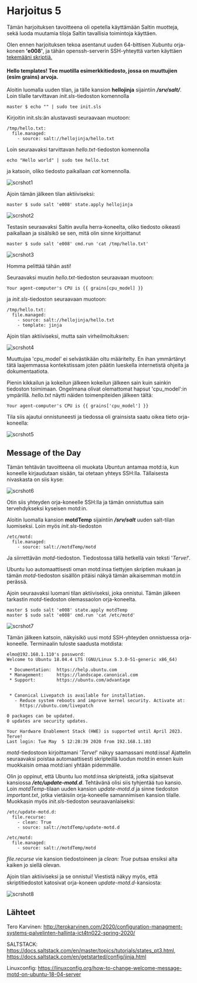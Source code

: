 # Harjoitus 5

Tämän harjoituksen tavoitteena oli opetella käyttämään Saltin muotteja, sekä luoda muutamia tiloja Saltin tavallisia toimintoja käyttäen.

Olen ennen harjoituksen tekoa asentanut uuden 64-bittisen Xubuntu orja-koneen **'e008'**, ja tähän openssh-serverin SSH-yhteyttä varten käyttäen [tekemääni skriptiä.](https://github.com/rootElmo/Agent-Setter)

#### Hello templates! Tee muotilla esimerkkitiedosto, jossa on muuttujien (esim grains) arvoja.

Aloitin luomalla uuden tilan, ja tälle kansion **hellojinja** sijaintiin ***/srv/salt/***. Loin tilalle tarvittavan _init.sls_-tiedoston komennolla

	master $ echo "" | sudo tee init.sls

Kirjoitin init.sls:än alustavasti seuraavaan muotoon:

	/tmp/hello.txt:
	  file.managed:
	    - source: salt://hellojinja/hello.txt

Loin seuraavaksi tarvittavan _hello.txt_-tiedoston komennolla

	echo "Hello world" | sudo tee hello.txt

ja katsoin, oliko tiedosto paikallaan _cat_ komennolla.

![scrshot1](../images/scrshot001.png)

Ajoin tämän jälkeen tilan aktiiviseksi:

	master $ sudo salt 'e008' state.apply hellojinja

![scrshot2](../images/scrshot002.png)

Testasin seuraavaksi Saltin avulla herra-koneelta, oliko tiedosto oikeasti paikallaan ja sisälsikö se sen, mitä olin sinne kirjoittanut

	master $ sudo salt 'e008' cmd.run 'cat /tmp/hello.txt'

![scrshot3](../images/scrshot003.png)

Homma pelittää tähän asti!

Seuraavaksi muutin _hello.txt_-tiedoston seuraavaan muotoon:

	Your agent-computer's CPU is {{ grains[cpu_model] }}

ja _init.sls_-tiedoston seuraavaan muotoon:

	/tmp/hello.txt:
	  file.managed:
	    - source: salt://hellojinja/hello.txt
	    - template: jinja

Ajoin tilan aktiiviseksi, mutta sain virheilmoituksen:

![scrshot4](../images/scrshot004.png)

Muuttujaa 'cpu_model' ei selvästikään oltu määritelty. En ihan ymmärtänyt tätä laajemmassa kontekstissam joten päätin lueskella internetistä ohjeita ja dokumentaatiota.

Pienin kikkailun ja kokeilun jälkeen kokeilun jälkeen sain kuin sainkin tiedoston toimimaan. Ongelmana olivat olemattomat hapsut 'cpu_model':in ympärillä. _hello.txt_ näytti näiden toimenpiteiden jälkeen tältä:

	Your agent-computer's CPU is {{ grains['cpu_model'] }}

Tila siis ajautui onnistuneesti ja tiedossa oli grainsista saatu oikea tieto orja-koneella:

![scrshot5](../images/scrshot005.png)

## Message of the Day

Tämän tehtävän tavoitteena oli muokata Ubuntun antamaa motd:ia, kun koneelle kirjaudutaan sisään, tai otetaan yhteys SSH:lla. Tällaisesta nivaskasta on siis kyse:

![scrshot6](../images/scrshot006.png)

Otin siis yhteyden orja-koneelle SSH:lla ja tämän onnistuttua sain tervehdykseksi kyseisen motd:in.

Aloitin luomalla kansion **motdTemp** sijaintiin ***/srv/salt*** uuden salt-tilan luomiseksi. Loin myös _init.sls_-tiedoston

	/etc/motd:
	  file.managed:
	    - source: salt://motdTemp/motd

Ja siirrettävän _motd_-tiedoston. Tiedostossa tällä hetkellä vain teksti '_Terve!_'.

Ubuntu luo automaattisesti oman motd:insa tiettyjen skriptien mukaan ja tämän _motd_-tiedoston sisällön pitäisi näkyä tämän aikaisemman motd:in perässä.

Ajoin seuraavaksi luomani tilan aktiiviseksi, joka onnistui. Tämän jälkeen tarkastin _motd_-tiedoston olemassaolon orja-koneelta.

	master $ sudo salt 'e008' state.apply motdTemp
	master $ sudo salt 'e008' cmd.run 'cat /etc/motd'

![scrshot7](../images/scrshot007.png)

Tämän jälkeen katsoin, näkyisikö uusi motd SSH-yhteyden onnistuessa orja-koneelle. Terminaalin tuloste saadusta motdista:

	elmo@192.168.1.110's password: 
	Welcome to Ubuntu 18.04.4 LTS (GNU/Linux 5.3.0-51-generic x86_64)

	 * Documentation:  https://help.ubuntu.com
	 * Management:     https://landscape.canonical.com
	 * Support:        https://ubuntu.com/advantage


	 * Canonical Livepatch is available for installation.
	   - Reduce system reboots and improve kernel security. Activate at:
	     https://ubuntu.com/livepatch

	0 packages can be updated.
	0 updates are security updates.

	Your Hardware Enablement Stack (HWE) is supported until April 2023.
	Terve!
	Last login: Tue May  5 12:28:39 2020 from 192.168.1.103

_motd_-tiedostoon kirjoittamani '_Terve!_' näkyy saamassani motd:issa! Ajattelin seuraavaksi poistaa automaattisesti skripteillä luodun motd:in ennen kuin muokkaisin omaa motd:iani yhtään pidemmälle.

Olin jo oppinut, että Ubuntu luo motd:insa skripteistä, jotka sijaitsevat kansiossa ***/etc/update-motd.d***. Tehtävänä olisi siis tyhjentää tuo kansio. Loin _motdTemp_-tilaan uuden kansion _update-motd.d_ ja sinne tiedoston _important.txt_, jotka vietäisiin orja-koneelle samannimisen kansion tilalle. Muokkasin myös _init.sls_-tiedoston seuraavanlaiseksi:

	/etc/update-motd.d:
	  file.recurse:
	    - clean: True
	    - source: salt://motdTemp/update-motd.d

	/etc/motd:
	  file.managed:
	    - source: salt://motdTemp/motd

_file.recurse_ vie kansion tiedostoineen ja _clean: True_ putsaa ensiksi alta kaiken jo siellä olevan.

Ajoin tilan aktiiviseksi ja se onnistui! Viestistä näkyy myös, että skriptitiedostot katosivat orja-koneen _update-motd.d_-kansiosta:

![scrshot8](../images/scrshot008.png)

## Lähteet

Tero Karvinen: http://terokarvinen.com/2020/configuration-managment-systems-palvelinten-hallinta-ict4tn022-spring-2020/

SALTSTACK: https://docs.saltstack.com/en/master/topics/tutorials/states_pt3.html, https://docs.saltstack.com/en/getstarted/config/jinja.html

Linuxconfig: https://linuxconfig.org/how-to-change-welcome-message-motd-on-ubuntu-18-04-server
